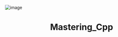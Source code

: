 ![image](https://user-images.githubusercontent.com/62407045/211415794-8950ac59-2da9-4a4d-91ff-b8484ccf898a.png)
<h1 align="center"> Mastering_Cpp <h1>
